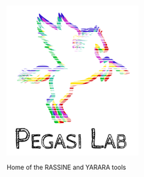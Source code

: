 ![Logo representing a horse with chromatic abberation and line flicker](logo.png)


Home of the RASSINE and YARARA tools
